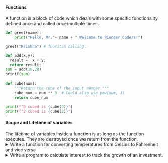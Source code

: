 <h4> Functions</h4>
A function is a block of code which deals with some specific functionality defined once and called once/multiple times.

```python
def greet(name):
	print("Hello, Mr."+ name + " Welcome to Pioneer Coders!")

greet("Krishna") # funciton calling.

def add(x,y):
  result =  x + y;
  return result;
sum = add(10,20)
printf(sum)
```

```python
def cube(num):
    """Return the cube of the input number."""
    cube_num = num ** 3  # Could also use pow(num, 3)
    return cube_num

print(f"0 cubed is {cube(0)}")
print(f"2 cubed is {cube(2)}")
```

<h4> Scope and Lifetime of variables</h4>
The lifetime of variables inside a function is as long as the function executes. They are destroyed once we return from the function.

<details>
    <summary>Write a function for converting temperatures from Celsius to Fahrenheit and vice versa </summary>
    <p>

```python
def convert_cel_to_far(temp_cel):
    """Return the Celsius temperature temp_cel converted to Fahrenheit."""
    temp_far = temp_cel * (9 / 5) + 32
    return temp_far


def convert_far_to_cel(temp_far):
    """Return the Fahrenheit temperature temp_far converted to Celsius."""
    temp_cel = (temp_far - 32) * (5 / 9)
    return temp_cel


# Prompt the user to input a Fahrenheit temperature.
temp_far = input("Enter a temperature in degrees F: ")

# Convert the temperature to Celsius.
# Note that `temp_far` must be converted to a `float`
# since `input()` returns a string.
temp_cel = convert_far_to_cel(float(temp_far))

# Display the converted temperature
print(f"{temp_far} degrees F = {temp_cel:.2f} degrees C")

# You could also use `round()` instead of the formatting mini-language:
# print(f"{temp_far} degrees F = {round(temp_cel, 2)} degrees C"")

# Prompt the user to input a Celsius temperature.
temp_cel = input("\nEnter a temperature in degrees C: ")

# Convert the temperature to Fahrenheit.
temp_far = convert_cel_to_far(float(temp_cel))

# Display the converted temperature
print(f"{temp_cel} degrees C = {temp_far:.2f} degrees F")
```
</p>
</details>

<details>
    <summary>Write a program to calculate interest to track the growth of an investment.</summary>
    <p>
	
```python
def simple_interest(principal, no_of_years, rate_of_interest):
    si = (principal * no_of_years * rate_of_interest) / 100
    return si

P = float(input("Enter the principal amount : "))
N = float(input("Enter the number of years : "))
R = float(input("Enter the rate of interest : "))
interest_amount = simple_interest(P, N, R)
print("Simple interest : {}".format(interest_amount))
```
</p>
</details>

